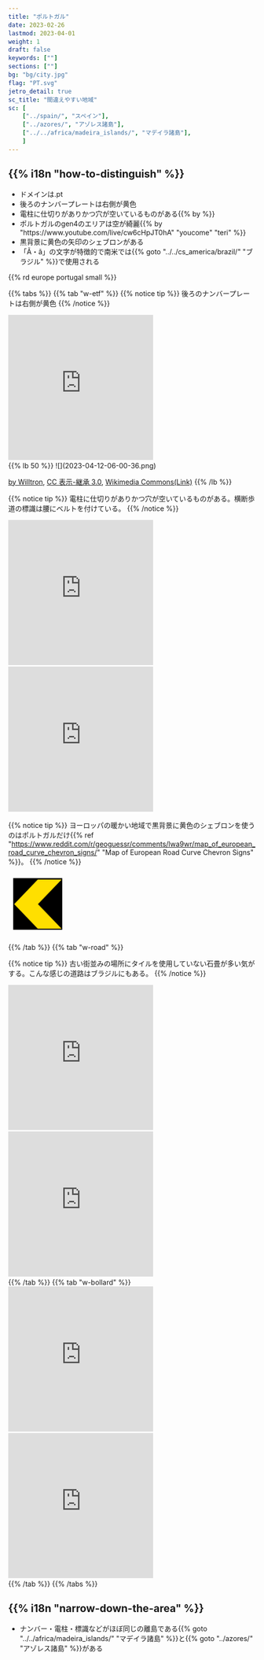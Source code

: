 ```yaml
---
title: "ポルトガル"
date: 2023-02-26
lastmod: 2023-04-01
weight: 1
draft: false
keywords: [""]
sections: [""]
bg: "bg/city.jpg"
flag: "PT.svg"
jetro_detail: true
sc_title: "間違えやすい地域"
sc: [
    ["../spain/", "スペイン"],
    ["../azores/", "アゾレス諸島"],
    ["../../africa/madeira_islands/", "マデイラ諸島"],
    ]
---
```


<div class="main-desciption country-description">
    <h2 class="section-title">{{% i18n "how-to-distinguish" %}}</h2>
    <ul class="rule-list">
        <li>ドメインは<span class="quiz">.pt</span></li>
        <li>後ろのナンバープレートは<span class="quiz">右側が黄色</span></li>
        <li>電柱に<span class="quiz">仕切り</span>がありかつ<span class="quiz">穴が空いている</span>ものがある{{% by %}}</li>
        <li>ポルトガルのgen4のエリアは空が綺麗{{% by "https://www.youtube.com/live/cw6cHpJT0hA" "youcome" "teri" %}}</li>
        <li><span class="quiz">黒</span>背景に<span class="quiz">黄</span>色の矢印のシェブロンがある</li>
        <li>「Ã・ã」の文字が特徴的で南米では{{% goto "../../cs_america/brazil/" "ブラジル" %}}で使用される</li>
    </ul>
    {{% rd europe portugal small %}}
</div>

{{% tabs  %}}
{{% tab "w-etf" %}}
{{% notice tip %}}
後ろのナンバープレートは<span class="quiz">右側が黄色</span>
{{% /notice %}}
<div class="googlemap-if">
<iframe src="https://www.google.com/maps/embed?pb=!4v1680190151176!6m8!1m7!1sLLYA62S1F9vPgw8V8BJ3FQ!2m2!1d38.84109123563934!2d-9.102250880253743!3f6.690803991970208!4f-10.020837888203957!5f3.325193203789971" width="295" height="295" style="border:0;" allowfullscreen="" loading="lazy" referrerpolicy="no-referrer-when-downgrade"></iframe>
</div>
{{% lb 50 %}}
![](2023-04-12-06-00-36.png)

<a href="//commons.wikimedia.org/wiki/User:Willtron" title="User:Willtron">by Willtron</a>, <a href="https://creativecommons.org/licenses/by-sa/3.0" title="Creative Commons Attribution-Share Alike 3.0">CC 表示-継承 3.0</a>, <a href="https://commons.wikimedia.org/w/index.php?curid=4614860">Wikimedia Commons(Link)</a>
{{% /lb %}}

{{% notice tip %}}
電柱に<span class="quiz">仕切り</span>がありかつ<span class="quiz">穴が空いている</span>ものがある。横断歩道の標識は腰にベルトを付けている。
{{% /notice %}}
<div class="googlemap-if">
<iframe src="https://www.google.com/maps/embed?pb=!4v1682929507919!6m8!1m7!1sTVpNv4zs7dn6M11pkdgWCg!2m2!1d38.96112490377647!2d-9.399873449321543!3f343.5869592963145!4f-3.0339231588508966!5f1.7427477115171373" width="295" height="295" style="border:0;" allowfullscreen="" loading="lazy" referrerpolicy="no-referrer-when-downgrade"></iframe>
<iframe src="https://www.google.com/maps/embed?pb=!4v1683425090137!6m8!1m7!1s8k-VYpANM2QlvAtx4HP90w!2m2!1d38.71433818759672!2d-9.347199393823699!3f87.889930860484!4f5.943048382495704!5f3.325193203789971" width="295" height="295" style="border:0;" allowfullscreen="" loading="lazy" referrerpolicy="no-referrer-when-downgrade"></iframe>
</div>

{{% notice tip %}}
ヨーロッパの暖かい地域で黒背景に黄色のシェブロンを使うのはポルトガルだけ{{% ref "https://www.reddit.com/r/geoguessr/comments/lwa9wr/map_of_european_road_curve_chevron_signs/" "Map of European Road Curve Chevron Signs" %}}。
{{% /notice %}}
<div class="googlemap-if unclickable">
<img src="./r/xv-portugal.png" width="100px" style="margin:10px">
</div>


{{% /tab %}}
{{% tab "w-road" %}}

{{% notice tip %}}
古い街並みの場所にタイルを使用していない石畳が多い気がする。こんな感じの道路はブラジルにもある。
{{% /notice %}}

<div class="googlemap-if">
<iframe src="https://www.google.com/maps/embed?pb=!4v1682930687544!6m8!1m7!1svfB5_SEsz2Zj37cyZq2Lvg!2m2!1d40.48606931042772!2d-7.668648102818007!3f183.02424638606908!4f-4.740459890635833!5f1.4619587292754703" width="295" height="295" style="border:0;" allowfullscreen="" loading="lazy" referrerpolicy="no-referrer-when-downgrade"></iframe>
<iframe src="https://www.google.com/maps/embed?pb=!4v1682930749312!6m8!1m7!1stnknHHY6wROa7TQJgHFLKw!2m2!1d41.86001503397016!2d-8.38014516316834!3f315.27641034501073!4f-11.779713071577305!5f2.7778849526872884" width="295" height="295" style="border:0;" allowfullscreen="" loading="lazy" referrerpolicy="no-referrer-when-downgrade"></iframe>
</div>
{{% /tab %}}
{{% tab "w-bollard" %}}
<div class="googlemap-if">
<iframe src="https://www.google.com/maps/embed?pb=!4v1681996466214!6m8!1m7!1smX0RoFvrQek_cbABKOZOjg!2m2!1d39.80182585420921!2d-8.850470421514855!3f178.45900236615483!4f-9.51753229662934!5f3.325193203789971" width="295" height="295" style="border:0;" allowfullscreen="" loading="lazy" referrerpolicy="no-referrer-when-downgrade"></iframe>
<iframe src="https://www.google.com/maps/embed?pb=!4v1682929344788!6m8!1m7!1sGJMumJk2YTaFP-ftiFnCHw!2m2!1d39.34936868437937!2d-9.15837176860683!3f155.90362687739503!4f-12.315720803229354!5f3.325193203789971" width="295" height="295" style="border:0;" allowfullscreen="" loading="lazy" referrerpolicy="no-referrer-when-downgrade"></iframe>
</div>
{{% /tab %}}
{{% /tabs %}}

<div class="main-desciption area-description">
    <h2 class="section-title">{{% i18n "narrow-down-the-area" %}}</h2>
    <ul class="rule-list">
        <li>ナンバー・電柱・標識などがほぼ同じの離島である{{% goto "../../africa/madeira_islands/" "マデイラ諸島" %}}と{{% goto "../azores/" "アゾレス諸島" %}}がある</li>
    </ul>
</div>